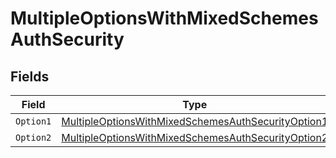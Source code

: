 # MultipleOptionsWithMixedSchemesAuthSecurity


## Fields

| Field                                                                                                                               | Type                                                                                                                                | Required                                                                                                                            | Description                                                                                                                         |
| ----------------------------------------------------------------------------------------------------------------------------------- | ----------------------------------------------------------------------------------------------------------------------------------- | ----------------------------------------------------------------------------------------------------------------------------------- | ----------------------------------------------------------------------------------------------------------------------------------- |
| `Option1`                                                                                                                           | [MultipleOptionsWithMixedSchemesAuthSecurityOption1](../../Models/Operations/MultipleOptionsWithMixedSchemesAuthSecurityOption1.md) | :heavy_minus_sign:                                                                                                                  | N/A                                                                                                                                 |
| `Option2`                                                                                                                           | [MultipleOptionsWithMixedSchemesAuthSecurityOption2](../../Models/Operations/MultipleOptionsWithMixedSchemesAuthSecurityOption2.md) | :heavy_minus_sign:                                                                                                                  | N/A                                                                                                                                 |